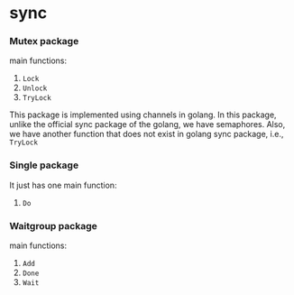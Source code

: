 # sync

### Mutex package

main functions:

1. `Lock`
2. `Unlock`
3. `TryLock`

This package is implemented using channels in golang.
In this package, unlike the official sync package of the golang,
we have semaphores. Also, we have another function that does not 
exist in golang sync package, i.e., `TryLock`

### Single package

It just has one main function:
1. `Do`

### Waitgroup package

main functions:
1. `Add`
2. `Done`
3. `Wait`



